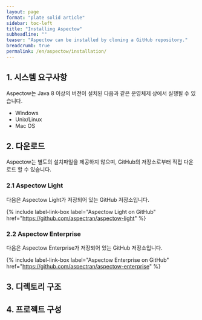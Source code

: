 ```yaml
---
layout: page
format: "plate solid article"
sidebar: toc-left
title: "Installing Aspectow"
subheadline: ""
teaser: "Aspectow can be installed by cloning a GitHub repository."
breadcrumb: true
permalink: /en/aspectow/installation/
---
```


## 1. 시스템 요구사항

Aspectow는 Java 8 이상의 버전이 설치된 다음과 같은 운영체제 상에서 실행될 수 있습니다.

* Windows
* Unix/Linux
* Mac OS

## 2. 다운로드

Aspectow는 별도의 설치파일을 제공하지 않으며, GitHub의 저장소로부터 직접 다운로드 할 수 있습니다.

### 2.1 Aspectow Light

다음은 Aspectow Light가 저장되어 있는 GitHub 저장소입니다.

{% include label-link-box label="Aspectow Light on GitHub" href="https://github.com/aspectran/aspectow-light" %}

### 2.2 Aspectow Enterprise

다음은 Aspectow Enterprise가 저장되어 있는 GitHub 저장소입니다.

{% include label-link-box label="Aspectow Enterprise on GitHub" href="https://github.com/aspectran/aspectow-enterprise" %}

## 3. 디렉토리 구조

## 4. 프로젝트 구성
